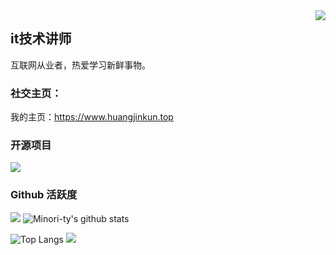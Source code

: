 <img align="right" src="https://count.getloli.com/get/@:zzkunsama?theme=rule34">

## it技术讲师

互联网从业者，热爱学习新鲜事物。

### **社交主页：**

我的主页：https://www.huangjinkun.top

### 开源项目

[![](https://github-readme-stats.vercel.app/api/pin/?username=zzkunsama&repo=zzkunsama)](https://github.com/zzkunsama/zzkunsama)
<br>

### Github 活跃度

[![](https://activity-graph.herokuapp.com/graph?username=zzkunsama&theme=dracula)](https://github.com/ashutosh00710/github-readme-activity-graph)
![Minori-ty's github stats](https://github-readme-stats.vercel.app/api?username=zzkunsama&show_icons=true&theme=vue)

![Top Langs](https://github-readme-stats.vercel.app/api/top-langs/?username=zzkunsama&langs_count=6)
![](https://github-readme-stats.vercel.app/api/top-langs/?username=zzkunsama&layout=compact&langs_count=6)
